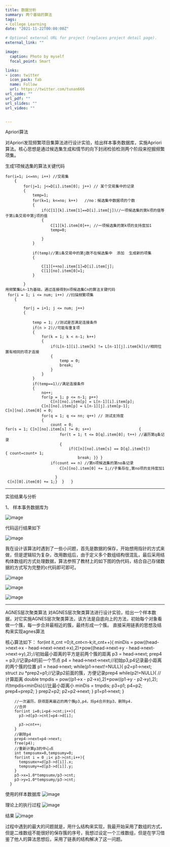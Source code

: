 ```yaml
---
title: 数据分析
summary: 两个基础的算法
tags:
- College Learning
date: "2021-11-22T00:00:00Z"

# Optional external URL for project (replaces project detail page).
external_link: ""

image:
  caption: Photo by myself
  focal_point: Smart

links:
- icon: twitter
  icon_pack: fab
  name: Follow
  url: https://twitter.com/tunan666
url_code: ""
url_pdf: ""
url_slides: ""
url_video: ""


---
```


Apriori算法


对Apriori发现频繁项目集算法进行设计实验，给出样本事务数据库，实施Apriori算法。核心思想是通过候选集生成和情节的向下封闭检验检测两个阶段来挖掘频繁项集。

生成1项候选集的算法关键代码

    for(i=1; i<=nn; i++) //交易集
        {
            for(j=1; j<=D[i].item[0]; j++) // 某个交易集中的记录
            {
                temp=1;
                for(k=1; k<=no; k++)   //no：候选集中数据项的个数
                {
                    if(C[1][k].item[1]==D[i].item[j])//一项候选集的第k项的值等于第i条交易中第j项的值
                    {
                        C[1][k].item[0]++; //一项候选集的第k项的支持度加1
                        temp=0;

                    }
                }

                if(temp)//第i条交易中的第j数不在候选集中  添加  生成新的项集
                {

                    C[1][++no].item[1]=D[i].item[j];
                    C[1][no].item[0]=1;
                }

            }
    用频繁集Ln-1为基础，通过连接得到n项候选集Cn的算法关键代码
     for(i = 1; i <= num; i++) //扫描频繁项集
        {

            for(j = i+1; j <= num; j++)
            {

                temp = 1; //测试是否满足连接条件
                if(n > 2)//可能有重复项
                {
                    for(k = 1; k < n-1; k++)
                    {
                        if(L[n-1][i].item[k] != L[n-1][j].item[k])//相同位置有相同的项才连接
                        {
                            temp = 0;
                            break;
                        }
                    }
                }
                if(temp==1)//满足连接条件
                {
                    no++;
                    for(p = 1; p <= n-1; p++)
                        C[n][no].item[p] = L[n-1][i].item[p];   
                    C[n][no].item[p] = L[n-1][j].item[p-1];	                
    C[n][no].item[0] = 0;
                    for(q = 1; q <= nn; q++) // 测试支持度
                    {
                        count = 0;                     
    for(s = 1; C[n][no].item[s] != 0; s++)                     {
                            for(t = 1; t <= D[q].item[0]; t++) //遍历第q条记录
                            {
                                if(C[n][no].item[s] == D[q].item[t])  
    { count=count+ 1;
                                    break; }} }
                        if(count == n) //第n项候选集的第no条记录
                            C[n][no].item[0] += 1;//子集存在,第no项的支持度加1

                          }
     C[n][0].item[0] += 1;}  }   }

 ---
实验结果与分析

1、
样本事务数据库为

![image](https://user-images.githubusercontent.com/56355246/156108769-bdb4beb4-77ba-41f0-a4a9-d2e5c8923a43.png)

代码运行结果如下

![image](https://user-images.githubusercontent.com/56355246/156108834-6b405686-869c-4f33-9c8f-b57592a8a8f7.png)

我在设计该算法时遇到了一些小问题，首先是数据的保存，开始想用指针的方式来做，但是逻辑较为复杂，改用数组后，由于定义多个数组结构很混乱，最后采用结构体数组的方式处理数据，算法参照了教材上的如下图的伪代码，结合自己存储数据的方式写为完整的c代码即可即可。

![image](https://user-images.githubusercontent.com/56355246/156109004-c744e497-720c-40ed-92d8-a361f8eca344.png)

![image](https://user-images.githubusercontent.com/56355246/156109285-9b8493b1-7d14-4587-a921-2534b39d0a2d.png)

![image](https://user-images.githubusercontent.com/56355246/156109292-cbd96dde-5365-48f1-838c-1d9c74626e8f.png)

---

AGNES层次聚类算法
对AGNES层次聚类算法进行设计实验，给出一个样本数据，对它实施AGNES层次聚类算法，该方法是自底向上的方法，初始每个对象看做一个簇，每一步合并最相近的簇，最终形成一个簇。
直接采用链表的思想及结构来实现agnes算法

核心算法如下：
    for(int it_cnt =0;it_cnt<n-k;it_cnt++){
        minDis = pow((head->next->x - head->next->next->x),2)+pow((head->next->y - head->next->next->y),2);//初始最小距离的平方是前两个簇的距离
        p3 = head->next;
        prep4 = p3;//记录p4的前一个节点
        p4 = head->next->next;//初始p3,p4记录最小距离的两个簇的位置
        p1 = head->next;
        while(p1->next!=NULL){
          p2=p1->next;
          struct zu *prep2=p1;//记录p2前面的簇，方便记录prep4
          while(p2!=NULL){
            //计算距离
            double tmpdis = pow((p1->x - p2->x),2)+pow((p1->y - p2->y),2);
            if(tmpdis<minDis){//比最小距离小
              minDis = tmpdis;
              p3=p1;
              p4=p2;
              prep4=prep2;
            }
            prep2=p2;
            p2=p2->next;
          }
          p1=p1->next;
        }

        //一次遍历，获得距离最近的两个簇p3,p4，将p4合并到p3，删除p4.
        //合并
        for(int i=0;i<p4->cnt;i++){
          p3->d[p3->cnt]=p4->d[i];

          p3->cnt++;
        }
        //删除p4
        prep4->next=p4->next;
        free(p4);
        //重新计算p3的中心点
        int tempsumx=0,tempsumy=0;
        for(int i = 0 ;i< p3->cnt;i++){
          tempsumx+=d[p3->d[i]].x;
          tempsumy+=d[p3->d[i]].y;
        }
        p3->x=1.0*tempsumx/p3->cnt;
        p3->y=1.0*tempsumy/p3->cnt;
      }

使用的样本数据库
![image](https://user-images.githubusercontent.com/56355246/156109508-0a36aa67-f2b0-4363-a6df-681823f1e781.png)

理论上的执行过程
![image](https://user-images.githubusercontent.com/56355246/156109655-cc7d9bb5-b9d9-4731-8b07-c9df45ed3e86.png)

结果
![image](https://user-images.githubusercontent.com/56355246/156109677-6d18e492-af68-48bc-8f29-cd1a392bf444.png)

过程中遇到的最大的问题就是，用什么结构来实现，我最开始采用了数组的方式，但是二维数组不能很好的保存簇的序号，我想过设定一个三维数组，但是在学习借鉴了他人的算法思想后，采用了链表的结构解决了这一问题。
